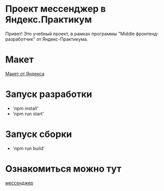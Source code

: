 # Проект мессенджер в Яндекс.Практикум

Привет! Это учебный проект, в рамках программы "Middle фронтенд-разработчик" от Яндекс-Практикума.

# Макет

[Макет от Яндекса](https://www.figma.com/design/jF5fFFzgGOxQeB4CmKWTiE/Chat_external_link?node-id=0-1&t=9GEzBjz7bi95tzx0-0)

# Запуск разработки

- 'npm install'
- 'npm run start'

# Запуск сборки

- 'npm run build'

# Ознакомиться можно тут

[мессенджер](https://celebrated-cascaron-355400.netlify.app/)
